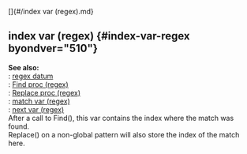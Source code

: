 []{#/index var (regex).md}    
## index var (regex) {#index-var-regex byondver="510"}    
**See also:**    
:   [regex datum](/regex)    
:   [Find proc (regex)](/regex/proc/Find)    
:   [Replace proc (regex)](/regex/proc/Replace)    
:   [match var (regex)](/regex/var/match)    
:   [next var (regex)](/regex/var/next)    
After a call to Find(), this var contains the index where the match was    
found.    
Replace() on a non-global pattern will also store the index of the match    
here.  
